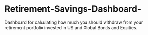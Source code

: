 # Retirement-Savings-Dashboard-
Dashboard for calculating how much you should withdraw from your retirement portfolio invested in US and Global Bonds and Equities.
